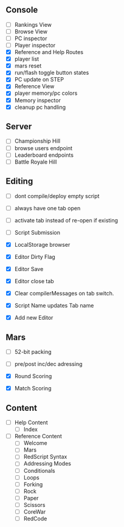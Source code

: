 


Console
-------
- [ ] Rankings View
- [ ] Browse View
- [ ] PC inspector
- [ ] Player inspector
- [x] Reference and Help Routes
- [x] player list
- [x] mars reset 
- [x] run/flash toggle button states
- [x] PC update on STEP
- [x] Reference View
- [x] player memory/pc colors
- [x] Memory inspector
- [x] cleanup pc handling

Server
------
- [ ] Championship Hill
- [ ] browse users endpoint
- [ ] Leaderboard endpoints
- [ ] Battle Royale Hill

Editing
-------
- [ ] dont compile/deploy empty script
- [ ] always have one tab open
- [ ] activate tab instead of re-open if existing
- [ ] Script Submission
- [x] LocalStorage browser
- [x] Editor Dirty Flag
- [x] Editor Save
- [x] Editor close tab
- [x] Clear compilerMessages on tab switch.
- [x] Script Name updates Tab name
- [x] Add new Editor


Mars
----
- [ ] 52-bit packing
- [ ] pre/post inc/dec adressing
- [x] Round Scoring
- [x] Match Scoring


Content
-------
- [ ] Help Content
  - [ ] Index
- [ ] Reference Content
  - [ ] Welcome
  - [ ] Mars
  - [ ] RedScript Syntax
  - [ ] Addressing Modes
  - [ ] Conditionals
  - [ ] Loops
  - [ ] Forking
  - [ ] Rock
  - [ ] Paper
  - [ ] Scissors
  - [ ] CoreWar
  - [ ] RedCode
